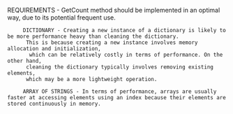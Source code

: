   REQUIREMENTS - GetCount method should be implemented in an optimal way, due to its potential frequent use.
   
         DICTIONARY - Creating a new instance of a dictionary is likely to be more performance heavy than cleaning the dictionary. 
          This is because creating a new instance involves memory allocation and initialization,
           which can be relatively costly in terms of performance. On the other hand,
          cleaning the dictionary typically involves removing existing elements,
          which may be a more lightweight operation.
       
         ARRAY OF STRINGS - In terms of performance, arrays are usually faster at accessing elements using an index because their elements are stored continuously in memory.
